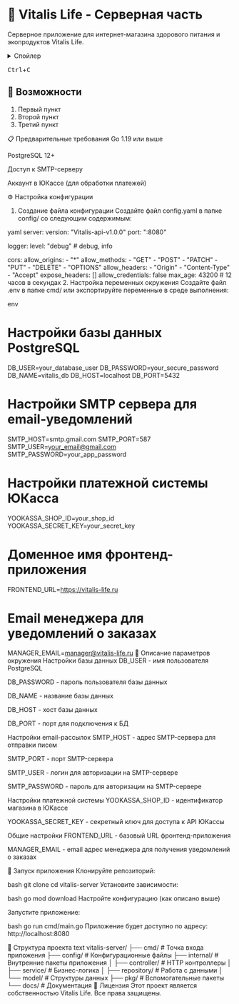 # 🌿 Vitalis Life - Серверная часть


Серверное приложение для интернет-магазина здорового питания и экопродуктов Vitalis Life.


<details>
<summary>Спойлер</summary>
Содержимое спойлера
</details>

<kbd>Ctrl</kbd>+<kbd>C</kbd>

## 🚀 Возможности
1. Первый пункт
2. Второй пункт
3. Третий пункт

📋 Предварительные требования
Go 1.19 или выше

PostgreSQL 12+

Доступ к SMTP-серверу

Аккаунт в ЮКассе (для обработки платежей)

⚙️ Настройка конфигурации
1. Создание файла конфигурации
Создайте файл config.yaml в папке config/ со следующим содержимым:

yaml
server:
  version: "Vitalis-api-v1.0.0"
  port: ":8080"

logger:
  level: "debug" # debug, info

cors:
  allow_origins:
    - "*"
  allow_methods:
    - "GET"
    - "POST"
    - "PATCH"
    - "PUT"
    - "DELETE"
    - "OPTIONS"
  allow_headers:
    - "Origin"
    - "Content-Type"
    - "Accept"
  expose_headers: []
  allow_credentials: false
  max_age: 43200 # 12 часов в секундах
2. Настройка переменных окружения
Создайте файл .env в папке cmd/ или экспортируйте переменные в среде выполнения:

env
# Настройки базы данных PostgreSQL
DB_USER=your_database_user
DB_PASSWORD=your_secure_password
DB_NAME=vitalis_db
DB_HOST=localhost
DB_PORT=5432

# Настройки SMTP сервера для email-уведомлений
SMTP_HOST=smtp.gmail.com
SMTP_PORT=587
SMTP_USER=your_email@gmail.com
SMTP_PASSWORD=your_app_password

# Настройки платежной системы ЮКасса
YOOKASSA_SHOP_ID=your_shop_id
YOOKASSA_SECRET_KEY=your_secret_key

# Доменное имя фронтенд-приложения
FRONTEND_URL=https://vitalis-life.ru

# Email менеджера для уведомлений о заказах
MANAGER_EMAIL=manager@vitalis-life.ru
🔧 Описание параметров окружения
Настройки базы данных
DB_USER - имя пользователя PostgreSQL

DB_PASSWORD - пароль пользователя базы данных

DB_NAME - название базы данных

DB_HOST - хост базы данных

DB_PORT - порт для подключения к БД

Настройки email-рассылок
SMTP_HOST - адрес SMTP-сервера для отправки писем

SMTP_PORT - порт SMTP-сервера

SMTP_USER - логин для авторизации на SMTP-сервере

SMTP_PASSWORD - пароль для авторизации на SMTP-сервере

Настройки платежной системы
YOOKASSA_SHOP_ID - идентификатор магазина в ЮКассе

YOOKASSA_SECRET_KEY - секретный ключ для доступа к API ЮКассы

Общие настройки
FRONTEND_URL - базовый URL фронтенд-приложения

MANAGER_EMAIL - email адрес менеджера для получения уведомлений о заказах

🚀 Запуск приложения
Клонируйте репозиторий:

bash
git clone <repository-url>
cd vitalis-server
Установите зависимости:

bash
go mod download
Настройте конфигурацию (как описано выше)

Запустите приложение:

bash
go run cmd/main.go
Приложение будет доступно по адресу: http://localhost:8080

📁 Структура проекта
text
vitalis-server/
├── cmd/                 # Точка входа приложения
├── config/              # Конфигурационные файлы
├── internal/            # Внутренние пакеты приложения
│   ├── controller/      # HTTP контроллеры
│   ├── service/         # Бизнес-логика
│   ├── repository/      # Работа с данными
│   └── model/           # Структуры данных
├── pkg/                 # Вспомогательные пакеты
└── docs/                # Документация
📄 Лицензия
Этот проект является собственностью Vitalis Life. Все права защищены.
